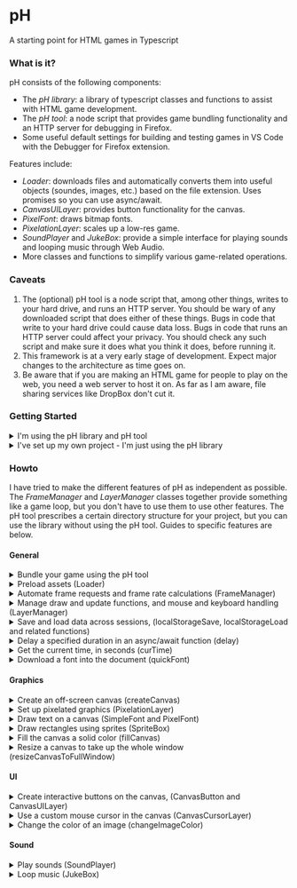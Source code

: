 # pH
A starting point for HTML games in Typescript

### What is it?
pH consists of the following components:
- The _pH library_: a library of typescript classes and functions to assist with HTML game development.
- The _pH tool_: a node script that provides game bundling functionality and an HTTP server for debugging in Firefox.
- Some useful default settings for building and testing games in VS Code with the Debugger for Firefox extension.

Features include:
- _Loader_: downloads files and automatically converts them into useful objects (soundes, images, etc.) based on the file extension. Uses promises so you can use async/await.
- _CanvasUILayer_: provides button functionality for the canvas.
- _PixelFont_: draws bitmap fonts.
- _PixelationLayer_: scales up a low-res game.
- _SoundPlayer_ and _JukeBox_: provide a simple interface for playing sounds and looping music through Web Audio.
- More classes and functions to simplify various game-related operations.

### Caveats
1. The (optional) pH tool is a node script that, among other things, writes to your hard drive, and runs an HTTP server. You should be wary of any downloaded script that does either of these things. Bugs in code that write to your hard drive could cause data loss. Bugs in code that runs an HTTP server could affect your privacy. You should check any such script and make sure it does what you think it does, before running it.
2. This framework is at a very early stage of development. Expect major changes to the architecture as time goes on.
3. Be aware that if you are making an HTML game for people to play on the web, you need a web server to host it on. As far as I am aware, file sharing services like DropBox don't cut it.

### Getting Started
<details>
  <summary>I'm using the pH library and pH tool</summary><p>
  
1. Install typescript version 3.7.5 or higher and node version 12.16.1 or higher. If you want to use VS Code and the Debugger for Firefox: install VS Code, Firefox, and the Debugger for Firefox extension.
2. Download a copy of the repo.
3. Create a new directory for your game project.
4. Open a terminal, navigate to your project directory, and enter
   ```
   node path_to_ph/ph/ph.js init
   ```
   This adds files to the project directory to create an empty game. It also provides you with a list of entries that you should consider adding to your version control file (e.g., your .gitignore file).
5. Edit ph.json with your text editor and edit the title, description and gameId fields. (gameId is just a short string identifying your game.)
6. Start the pH tool, the typescript compiler, and try running the game:
   - If you're using VS Code: open the newly created file `ph-dev.code-workspace` in VS Code. Open the build task list (Default: Ctrl-Shift-B) and select "Watch Source and Data". Then run the game in the Debugger for Firefox (Default: F5.)
   - If you're not using VS Code: Open a terminal, navigate to your project directory and enter
     ```
     node path_to_ph/ph.js watch
     ```
     to start the ph tool in watch mode. Open a second terminal, navigate to your project directory, and enter
     ```
     tsc -p tsconfig.json --watch
     ```
     to start the typescript compiler in watch mode. Now open your browser and enter `http://localhost:8080/game/index.html` into the URL browser.
  
</p></details>
<details>
  <summary>I've set up my own project - I'm just using the pH library</summary><p>

1. Install typescript version 3.7.5 or higher.
2. Download a copy of the repo, and copy the ph/lib folder into your own project.
3. Open tsconfig.json, and add "lib/**/*" to the list of includes, before your own files.

</p></details>

### Howto
I have tried to make the different features of pH as independent as possible. The _FrameManager_ and _LayerManager_ classes together provide something like a game loop, but you don't have to use them to use other features. The pH tool prescribes a certain directory structure for your project, but you can use the library without using the pH tool. Guides to specific features are below.

#### General

<details>
  <summary>Bundle your game using the pH tool</summary><p>
  
If you use VSCode with the default project setup created by the pH tool's init command, the easiest way to run the pH tool is to run the build command "Watch Source and Data" from VSCode. To run the ph tool (outside of VSCode), open a terminal, navigate to your project directory, and enter
```
node path_to_ph/ph.js watch
```
This tool watches the filesystem for changes to your project, and updates the build/ subdirectory with the latest version of your game. It also runs an HTTP server which you can use to run and debug your game. (Why do you need an HTTP server? The reason is that browsers refuse to let web page javascript code load files directly off your hard drive, for security reasons.)

Project settings are in the ph.json file in your project directory. You should set gameId, title, and description yourself.

The pH tool treats certain subdirectories of your project as special:
- _resources/_ - Files placed here will be bundled into the "game.dat" file in your build directory, as long as they have one of the extensions in your resourceExtensions setting. The "game.dat" file can be loaded into your game using the Loader class in the pH library.
- _static/_ - Files placed here will be copied without change into your build directory.
- _staticRoot/_ - Files placed here will not be copied across, but they will appear in the root directory in your HTTP server. You could put some site-wide files here, like a favicon or css file, to test that your game uses them correctly.
- _template/_ - Files placed here will be copied into the build directory, but in a modified form. The pH tool searches the files for patterns of the form ${<key>}, look up the key in your project's ph.json file, and substitute the corresponding value.
- _phaux/_ - pH expects typescript to use this folder as its compile destination. So it expects to find ".js" files here, which will be copied to the build directory. (Also, the default project setup tells Debugger for Firefox to find the source map files here, for easy debugging.)
- _src/_ - Not used directly by the pH tool. But the default project settings tell typescript to look for source files here.

You can change these directories by editing the values in ph.json, but note that you will have to make corresponding changes to tsconfig.json, localtsconfig.json, .vscode/tasks.json and .vscode/launch.json.

A file in resources/ is only bundled into game.dat if its extension is in the "resourceExtensions" list. If you want to include other file types in your game, you can add the extensions here. However, the resource loader won't know how to decode them unless you write a file type handler, and register it with the resource loader. See that section for more details.

Another setting you may like to change is "allowRemote". If this is `false`, the HTTP server only allows connections from your own computer. If you set it to `true`, it will allow remote connections. On a typical home network, this means you can connect with other devices on your local network (so you can test the game on your phone). But if your computer has a public facing IP address then setting it to `true` will make the HTTP server accessible on the internet.
</p></details>

<details>
  <summary>Preload assets (Loader)</summary><p>
  
Constructing a loader (the Loader constructor requires an audiocontext, which it can use to decode audio files):
```typescript
let audioContext = new AudioContext();
let loader = new PH.Loader(audioContext);
```
Example of downloading a file (call from an async function):
```typescript
let mainFont = <PH.PixelFont>await loader.getFile('m5x7.bff');
```
Download a file and set a callback that is called when the download makes progress (call from an async function):
```typescript
let data = await loader.getFile('game.dat',
    (bytes, totalBytes) => updateProgressDisplay(bytes, totalBytes));
```
The file "game.dat" is the default name of the bundled data produced by the pH tool. If a file ends in ".dat", the loader treats it as a pH bundle file. The result will be an object whose keys are the names of the files in your resources directory, and values are the decoded objects (images, sounds, etc.)

You can also use getFiles to get a list of files at once. The function call is analogous.

Loader can only decode a file if a handler function has been registered for the file's extension. You can implement your own handlers and register them using the loader's `addExtensionHandler` function.
</p></details>

<details>
  <summary>Automate frame requests and frame rate calculations (FrameManager)</summary><p>
  
Example usage of a frame manager:
```typescript
let fm = new PH.FrameManager({
    frameCallback: (deltat) => frame(deltat)
});
fm.start();
```
Now your frame function will be called every "frame". The value of deltat passed to your function will be the time since the last frame. The definition of a frame is up to the browser, but in my experience it is often every 1/60 seconds, as long as your computer can handle it. You can call `fm.stop()` to stop it. You can check `fm.frameRate` if you want an estimate of the frame rate.
</p></details>

<details>
  <summary>Manage draw and update functions, and mouse and keyboard handling (LayerManager)</summary><p>
  
You can extend the `Layer` class to define a game component that needs to do any one or more of the following:
- Have a game logic update step that runs every frame;
- Draw something every frame;
- Handle mouse or keyboard events.

Then, you can use a LayerManager to help despatch the update, draw, and event handler calls to your game components.

Here's how you can use LayerManager. Note that the empty game created by pH init already does something like the following.

Create a layer manager:
```typescript
let layerManager = new PH.LayerManager();
```
Set up mouse and keyboard listeners:
```typescript
layerManager.setupMouseListeners(canvas);
layerManager.setupKeyboardListeners(window);
```
Now, create a class, e.g., called MenuLayer, extending PH.Layer. Set it as the only layer of the layer manager.
```typescript
layerManager.setMainLayers(new MenuLayer()); // You can pass in any number of layers
```
Inside your main game loop, call the layer manager's update and draw functions:
```typescript
layerManager.update(deltat);
layerManager.draw();
```
Now, if your MenuLayer class overrides the Layer class's `draw` function, it will get called as part of layerManager's draw step. If you override the `update` function, it will get called as part of the LayerManager's update step. And if you override one of the mouse or keyboard handling functions (e.g., `handleClick`, it will get called on the corresponding mouse or keyboard event.

If you have multiple layers, the layer manager's draw function will call them in order from first to last. The update function and the event handlers will call them in reverse order. Furthermore, for update and most of the event handlers, your override function must return a boolean value. If this return value is `true`, the layer manager will continue on its way. But if you return `false`, the layer manager will consider this event "caught" by your layer, and will not call the event handlers for the layers under it. It will also cancel the event so that other objects in the DOM and the browser won't try to process it.

The exception to this is handleMouseMove, which can't be cancelled in this way.

Mouse move is special in another way, which is that two functions get called: handleMouseMoveClientCoords - which is passed the _client_  coordinates (i.e. pixel coordinates in the browser's viewport), and handleMouseMove - which is not passed any parameters. Often, you don't want to work with client coordinates. Therefore, one way to work with mouse move events is to define a layer that overrides handleMouseMoveClientCoords, converts the client coordinates into a coordinate system you do want to use, and stores the result somewhere. Then, other layers can just implement handleMouseMove, and look up the computed coordinates.

The `setupMouseListeners` method has a second, optional, parameter, `touchToo`. Set this to `true` if you want the LayerManager to listen to touch-related events, and try to pretend that they are mouse events. This might give you an easy way to handle touch, but it is quite simplistic. In particular, you can't handle multitouch this way.

As a convenience, LayerManager has three functions to set layers: `setBottomLayers`, `setMainLayers` and `setTopLayers`. LayerManager just concatenates these (in the order bottom, main, top) to produce the full list of layers. The reason for this is that there may be layers that you want to add permanently (such as a PixelationLayer, which you would add at the top), while other layers are changing due to your game logic.

</p></details>

<details>
  <summary>Save and load data across sessions, (localStorageSave, localStorageLoad and related functions)</summary><p>
  
_Local storage_ is a browser feature that can be used to store data between browsing sessions. You can use this to add save/load functionality to your game. PH supplies some convenience functions for working with local storage. These functions add the following features:

- Data is automatically serialised/deserialised using JSON.stringify/JSON.parse. This means you can store data other than strings. Note that only _data_ is serialised. If your objects have methods, the methods will not get saved.
- The functions below attach a prefix to your key, based on the game ID. This way, you can avoid clashes between games hosted on the same web site. If you want to share values between games on the same site, use the original functions supplied by localStorage.

Before using these functions, set `window.gameId` (in the default empty project, this is done for you in the index.html template):
```typescript
window.gameId = "${gameId}";
```
Save a piece of data to local storage:
```typescript
PH.localStorageSave("gameState", gameState);
```
Load data from local storage:
```typescript
let gameState = PH.localStorageLoad("gameState");
```
Check if there is data stored under a given name:
```typescript
let isSaved = PH.localStorageIsSaved("gameState");
```
Remove data stored under a given name:
```typescript
PH.localStorageRemove("gameState");
```

</p></details>

<details>
  <summary>Delay a specified duration in an async/await function (delay)</summary><p>

Delay, for example, for 3 seconds (call from an async function):
```typescript
await PH.delay(3.0);
```

</p></details>

<details>
  <summary>Get the current time, in seconds (curTime)</summary><p>
  
Get the number of seconds since the Unix Epoch:
```typescript
let t = PH.curTime();
```

</p></details>

<details>
  <summary>Download a font into the document (quickFont)</summary><p>

Assuming the font `Karla-regular.ttf` is in your game's build folder:
```typescript
PH.quickFont("karla", "Karla-regular.ttf");
```
Now the "karla" font is available to use in CSS, or you can construct a PH.SimpleFont from it.

</p></details>

#### Graphics

<details>
  <summary>Create an off-screen canvas (createCanvas)</summary><p>
  
Create an off-screen canvas, for example, with dimensions 320 x 200:
```typescript
let offScreenCanvas = PH.createCanvas(320, 200);
```

</p></details>

<details>
  <summary>Set up pixelated graphics (PixelationLayer)</summary><p>
  
The idea here is to make an off-screen canvas, where we will draw all our graphics to. Then, the last stage of our draw loop, we use a `PixelationLayer` to scale the graphics up and draw to an on-screen canvas.

_In the game setup_: Create an off-screen canvas and get our on-screen canvas (for example, for 320 x 200 game resolution):
```typescript
let mainGameCanvas = PH.createCanvas(320, 200);
let outGameCanvas = <HTMLCanvasElement>document.getElementById('outGameCanvas')!;
```
Get the 2D contexts:
```typescript
let ctx = mainGameCanvas.getContext('2d')!;
let outCtx = outGameCanvas.getContext('2d')!;
```
Create a `PixelationLayer`:
```typescript
let pixelationLayer = new PH.PixelationLayer(ctx, outCtx);
```
If we need mouse coordinates, set up a mouse move listener:
```typescript
outGameCanvas.addEventListener("mousemove",
    (e) => pixelationLayer.handleMouseMoveClientCoords([e.clientX, e.clientY]));
```

_In the draw loop_: draw everything to `ctx`, and then get the PixelationLayer to to scale it up:
```typescript
pixelationLayer.draw();
```
During both preloading and the main game loop, make sure any calls to `PH.resizeCanvasToFullWindow` are applied to `outGameCanvas`, not `mainGameCanvas`. You can access the mouse position (in pixel coordinates) with `pixelationLayer.mousePos`.

Alternatively, after creating the `pixelationLayer` you can add it at the top of a LayerManager. This will take care of setting up the event listener, and making the draw call.

    
</p></details>

<details>
  <summary>Draw text on a canvas (SimpleFont and PixelFont)</summary><p>

The SimpleFont and PixelFont classes provide convenient ways to draw text to the canvas.

A SimpleFont can be constructed from any font available to your document.
```typescript
let font = new PH.SimpleFont("Calibri", 16, 1.0, "#000000");
```
This creates a SimpleFont with Calibri size 16px and black color. The 1.0 says that the line size is equal to the font size, so in multiline text, each new line will be 16 pixels below the previous.

A PixelFont can be constructed from an image:
```typescript
let monospaceFont = new PixelFont(img, cellWidth, cellHeight, 0, lineHeight, startChar);
let variableFont = new PixelFont(img, cellWidth, cellHeight, 0, lineHeight, startChar, cellWidths);
```
The image must have the font characters arranged in a grid, starting from the character code startChar. You can make the font variable-width by including the cellWidths parameter, an array of numbers providing the width of each character in pixels. Another way to get a PixelFont is to use the `Loader` class to download a `.bff` file, but you may have to then adjust some properties manually to suit your tastes:
```typescript
let font = <PH.PixelFont>await loader.getFile('m5x7.bff');
font.img = PH.changeImageColor(font.img, [0, 0, 0]); // change text color to black
font.yOffset = -4; // otherwise the text draws too low
font.lineHeight = 10; // otherwise the space between new lines is too large
```

SimpleFont and PixelFont provide the same interface. To draw a single line of text:
```typescript
font.drawText(ctx, text, left, top);
```
To draw multi-line text:
```typescript
font.drawMultiLineText(ctx, textLines, left, top);
```
Here, `textLines` is an array of lines of text. You can produce such an array manually, or by using the wordWrap method:
```typescript
let textLines = font.wordWrap(text, width)
```
To draw a single line of centered text:
```typescript
font.drawCenteredText(ctx, text, midx, midy);
```

</p></details>

<details>
  <summary>Draw rectangles using sprites (SpriteBox)</summary><p>

The SpriteBox provides a convenient way for drawing patterned rectangles (that you might use for borders, menu frames, and buttons) using sprites. The SpriteBox requires a (3N) x (3N) graphic (the value of N is up to you) consisting of the nine N x N tiles that will be arranged to draw the rectangle. In fact, you can put several of these grids in one image, so your image should have dimensions (3MN) x (3N), where M is the number of different tilesets.

To construct a sprite box (for this example, it's the first grid in the image, and the tile size is 4):
```typescript
let mySpriteBox = new PH.SpriteBox(myImage, 4, 0);
```
To draw the sprite box:
```
mySpriteBox.draw(ctx, left, top, width, height);
```
For best results, width and height should be a multiple of the tile size.
</p></details>

<details>
  <summary>Fill the canvas a solid color (fillCanvas)</summary><p>

```typescript
PH.fillCanvas(ctx, "#000000"); // black
```
</p></details>

<details>
  <summary>Resize a canvas to take up the whole window (resizeCanvasToFullWindow)</summary><p>

```typescript
PH.resizeCanvasToFullWindow(canvas)
```
</p></details>

#### UI

<details>
  <summary>Create interactive buttons on the canvas, (CanvasButton and CanvasUILayer)</summary><p>

Create SpriteBoxes for the unpressed and pressed button:
```typescript
let spriteBoxButton = new PH.SpriteBox(buttonImage, 4, 0);
let spriteBoxPressed = new PH.SpriteBox(buttonImage, 4, 1);
```
Create a button drawer:
```typescript
// Assuming mainFont is a PH.SimpleFont or PH.PixelFont, for drawing the button text
let buttonDrawer = new PH.CanvasButtonSpriteDrawer(spriteBoxButton, spriteBoxPressed, mainFont);
```
Create a Canvas UI layer:
```typescript
// Assuming coordinateLayer extends PH.CoordinateLayer, which provides mouse coordinates.
// It should already be set up to listen to mouse move events. See the section on
// PixelationLayer.
let uiLayer = new PH.CanvasUILayer(coordinateLayer);
```
Create a button and add it to the Canvas UI Layer:
```typescript
// Assume clickCallback is a function (button, mouseButton) => void.
// It will get called when the button is clicked.
let mouseButtons = [0, 2]; // Handle mouse buttons 0 (LMB) and 2 (RMB)
let b = new PH.CanvasButton(ctx, l, t, w, h,
    clickCallback, text, buttonDrawer, mouseButtons);
uiLayer.addButton(b);
```
If you're using a LayerManager, add the UI Layer to the layer manager:
```typescript
layerManager.setMainLayers(/* other layers, */ uiLayer);
```
The layer manager can then manage the draw and update calls and event handlers. If you are not using the layer manager, you need to

- Call uiLayer.handleMouseMove, uiLayer.handleMouseDown and uiLayer.handleMouseUp during your game's mousemove, mousedown and mouseup event handlers;
- Call uiLayer.draw during your game's draw routine.

</p></details>

<details>
  <summary>Use a custom mouse cursor in the canvas (CanvasCursorLayer)</summary><p>

Create a cursor layer:
```typescript
// elt - HTML element to hide the normal mouse cursor on. Not always equal to ctx.canvas
// coordinateLayer - a PH.CoordinateLayer to get the mouse coordinates from
// hotSpot - pixel coordinates of the hot spot, e.g., [0, 0] for top-left
let cursorLayer = new PH.CanvasCursorLayer(ctx, elt,
    coordinateLayer, cursorImage, hotSpot);
```
If you are using a LayerManager, add cursorLayer to it (position it after the layers you want to draw the cursor in front of). If not:

- call cursorLayer.draw() during your draw routine
- call cursorLayer.handleLayerRemoved() when you want to switch back to the operating system's mouse cursor.

</p></details>

<details>
  <summary>Change the color of an image (changeImageColor)</summary><p>

This function makes a copy of an image, replacing the R, G and B values of every pixel by the specified values, but leaving the alpha value alone. This is useful for changing the color of a PixelFont.
```typescript
let newImg = PH.changeImageColor(oldImg, [R, G, B]);
```

</p></details>

#### Sound

<details>
  <summary>Play sounds (SoundPlayer)</summary><p>

Create a SoundPlayer:
```typescript
let audioContext = new AudioContext();
let soundPlayer = new PH.SoundPlayer(audioContext, {});
```
Play a sound:
```typescript
let mySound = soundPlayer.playSound(audioBuffer, false);
```
Stop a sound:
```typescript
soundPlayer.stopSound(mySound);
```
Toggle the volume on or off:
```typescript
soundPlayer.toggle();
```
If you want to do more advanced things with the Web Audio API, go ahead and create your own nodes, and connect them to `soundPlayer.fader.gainNode`.

</p></details>

<details>
  <summary>Loop music (JukeBox)</summary><p>

Create a JukeBox:
```typescript
jukeBox = new PH.JukeBox(soundPlayer);
```
Play one or more tracks:
```typescript
jukeBox.setMusic(myTrack /*, myTrack2, myTrack3, ... */);
```
Stop the music:
```typescript
jukeBox.setMusic();
```

</p></details>


